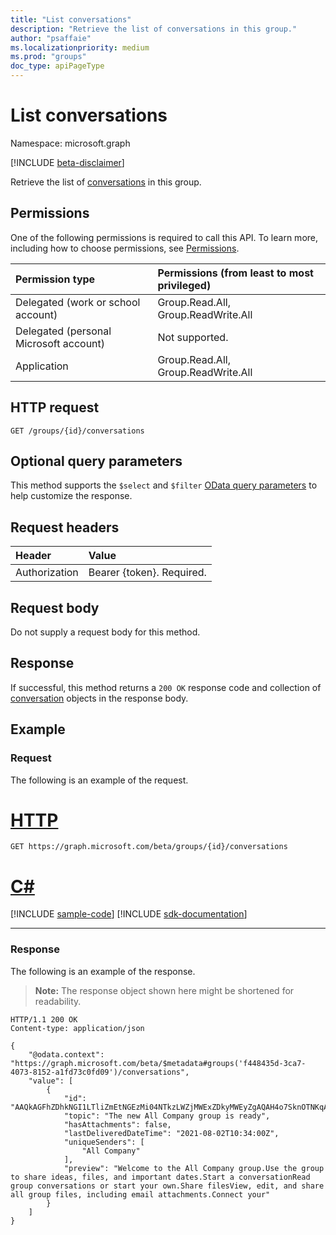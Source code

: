 ```yaml
---
title: "List conversations"
description: "Retrieve the list of conversations in this group."
author: "psaffaie"
ms.localizationpriority: medium
ms.prod: "groups"
doc_type: apiPageType
---
```


# List conversations

Namespace: microsoft.graph

[!INCLUDE [beta-disclaimer](../../includes/beta-disclaimer.md)]

Retrieve the list of [conversations](../resources/conversation.md) in this group.

## Permissions

One of the following permissions is required to call this API. To learn more, including how to choose permissions, see [Permissions](/graph/permissions-reference).

| Permission type                        | Permissions (from least to most privileged) |
| :------------------------------------- | :------------------------------------------ |
| Delegated (work or school account)     | Group.Read.All, Group.ReadWrite.All         |
| Delegated (personal Microsoft account) | Not supported.                              |
| Application                            | Group.Read.All, Group.ReadWrite.All         |

## HTTP request

<!-- { "blockType": "ignored" } -->

```http
GET /groups/{id}/conversations
```

## Optional query parameters

This method supports the `$select` and `$filter` [OData query parameters](/graph/query-parameters) to help customize the response.

## Request headers

| Header        | Value                     |
| :------------ | :------------------------ |
| Authorization | Bearer {token}. Required. |

## Request body

Do not supply a request body for this method.

## Response

If successful, this method returns a `200 OK` response code and collection of [conversation](../resources/conversation.md) objects in the response body.

## Example

### Request

The following is an example of the request.

# [HTTP](#tab/http)

<!-- {
  "blockType": "request",
  "name": "get_conversations"
}-->

```msgraph-interactive
GET https://graph.microsoft.com/beta/groups/{id}/conversations
```

# [C#](#tab/csharp)
[!INCLUDE [sample-code](../includes/snippets/csharp/get-conversations-csharp-snippets.md)]
[!INCLUDE [sdk-documentation](../includes/snippets/snippets-sdk-documentation-link.md)]

---

### Response

The following is an example of the response.

> **Note:** The response object shown here might be shortened for readability.

<!-- {
  "blockType": "response",
  "truncated": true,
  "@odata.type": "microsoft.graph.conversation",
  "isCollection": true
} -->

```http
HTTP/1.1 200 OK
Content-type: application/json

{
    "@odata.context": "https://graph.microsoft.com/beta/$metadata#groups('f448435d-3ca7-4073-8152-a1fd73c0fd09')/conversations",
    "value": [
        {
            "id": "AAQkAGFhZDhkNGI1LTliZmEtNGEzMi04NTkzLWZjMWExZDkyMWEyZgAQAH4o7SknOTNKqAqMhqJHtUM=",
            "topic": "The new All Company group is ready",
            "hasAttachments": false,
            "lastDeliveredDateTime": "2021-08-02T10:34:00Z",
            "uniqueSenders": [
                "All Company"
            ],
            "preview": "Welcome to the All Company group.Use the group to share ideas, files, and important dates.Start a conversationRead group conversations or start your own.Share filesView, edit, and share all group files, including email attachments.Connect your"
        }
    ]
}
```

<!-- uuid: 8fcb5dbc-d5aa-4681-8e31-b001d5168d79
2015-10-25 14:57:30 UTC -->
<!--
{
  "type": "#page.annotation",
  "description": "List conversations",
  "keywords": "",
  "section": "documentation",
  "tocPath": "",
  "suppressions": [
  ]
}
-->
